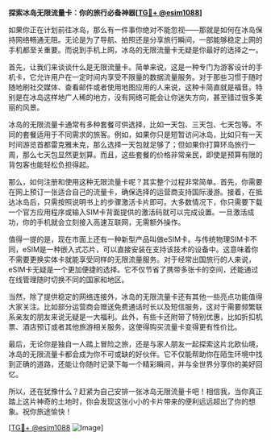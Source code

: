 **探索冰岛无限流量卡：你的旅行必备神器[[TG💪+ @esim1088](https://t.me/s/esim1088)]**

如果你正在计划前往冰岛，那么有一件事你绝对不能忽视——那就是如何在冰岛保持网络畅通无阻。无论是为了导航、拍照还是分享旅行瞬间，一部能够稳定上网的手机都至关重要。而说到手机上网，冰岛的无限流量卡无疑是你最好的选择之一。

首先，让我们来谈谈什么是无限流量卡。简单来说，这是一种专门为游客设计的手机卡，它允许用户在一定时间内享受不限量的数据流量服务。对于那些习惯于随时随地刷社交媒体、查看邮件或者使用地图应用的人来说，这种卡简直就是福音。特别是在冰岛这样地广人稀的地方，没有网络可能会让你迷失方向，甚至错过很多美丽的风景。

冰岛的无限流量卡通常有多种套餐可供选择，比如一天包、三天包、七天包等。不同的套餐适用于不同需求的旅客。例如，如果你只是短暂访问冰岛，比如只有一天时间游览首都雷克雅未克，那么选择一天包就足够了；但如果你打算环岛旅行一周，那么七天包显然更划算。而且，这些套餐的价格非常亲民，即使是预算有限的背包客也能轻松负担得起。

那么，如何注册和使用这种无限流量卡呢？其实整个过程非常简单。首先，你需要在网上预订一张适合自己的流量卡，确保选择的运营商支持国际漫游。接着，在抵达冰岛后，只需按照说明书上的步骤激活卡片即可。大多数情况下，你只需要下载一个官方应用程序或输入SIM卡背面提供的激活码就可以完成设置。一旦激活成功，你的手机就会立刻接入高速互联网，无需额外操作。

值得一提的是，现在市面上还有一种新型产品叫做eSIM卡。与传统物理SIM卡不同，eSIM是一种嵌入式芯片，可以直接安装在支持该技术的设备中。这意味着你不需要更换实体卡就能享受同样的无限流量服务。对于经常出国旅行的人来说，eSIM卡无疑是一个更加便捷的选择。它不仅节省了携带多张卡的空间，还能通过在线管理随时切换不同的国家和地区。

当然，除了提供稳定的网络连接外，冰岛的无限流量卡还有其他一些亮点功能值得大家关注。比如部分运营商会赠送免费通话时长以及短信服务，这对于需要频繁联系亲友的朋友来说无疑是一大福利。此外，有些卡还附带了特别优惠，比如折扣机票、酒店预订或者其他旅游相关服务，这使得购买流量卡变得更有性价比。

最后，无论你是独自一人踏上冒险之旅，还是与家人朋友一起探索这片北欧仙境，冰岛的无限流量卡都会成为你不可或缺的好伙伴。它不仅能帮助你在陌生环境中找到正确的道路，还能让你随时记录下每一个精彩瞬间，并与全世界分享你的美好回忆。

所以，还在犹豫什么？赶紧为自己安排一张冰岛无限流量卡吧！相信我，当你真正踏上这片神奇的土地时，你会发现这张小小的卡片带来的便利远远超出了你的想象。祝你旅途愉快！

[[TG💪+ @esim1088](https://t.me/s/esim1088) ![Image](https://i.postimg.cc/4NQfJmqS/Snipaste-2025-05-13-00-14-12.png)]